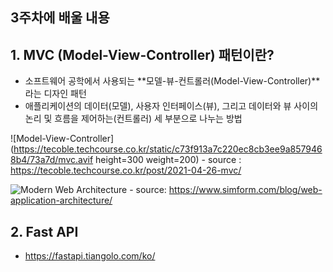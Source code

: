 ## 3주차에 배울 내용

## 1. MVC (Model-View-Controller) 패턴이란?
- 소프트웨어 공학에서 사용되는 **모델-뷰-컨트롤러(Model-View-Controller)**라는 디자인 패턴
- 애플리케이션의 데이터(모델), 사용자 인터페이스(뷰), 그리고 데이터와 뷰 사이의 논리 및 흐름을 제어하는(컨트롤러) 세 부분으로 나누는 방법

![Model-View-Controller](https://tecoble.techcourse.co.kr/static/c73f913a7c220ec8cb3ee9a8579468b4/73a7d/mvc.avif height=300 weight=200)
        - source : https://tecoble.techcourse.co.kr/post/2021-04-26-mvc/

![Modern Web Architecture](https://www.simform.com/wp-content/uploads/2021/05/webapparchitecture5.png)
        - source: https://www.simform.com/blog/web-application-architecture/

## 2. Fast API
- https://fastapi.tiangolo.com/ko/
